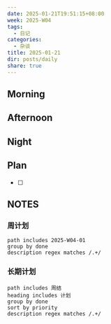 ```yaml
---
date: 2025-01-21T19:51:15+08:00
week: 2025-W04
tags:
  - 日记
categories:
  - 杂谈
title: 2025-01-21
dir: posts/daily
share: true
---
```

## Morning

## Afternoon

## Night

## Plan
- [ ] 

## NOTES
### 周计划
```tasks
path includes 2025-W04-01
group by done
description regex matches /.+/
```

### 长期计划
```tasks
path includes 周结
heading includes 计划
group by done
sort by priority
description regex matches /.+/
```
